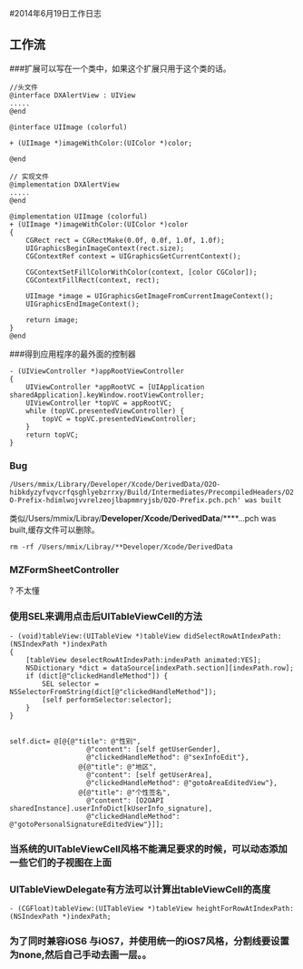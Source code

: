 #2014年6月19日工作日志

## 工作流

###扩展可以写在一个类中，如果这个扩展只用于这个类的话。
	
	//头文件
	@interface DXAlertView : UIView
	.....
	@end
	
	@interface UIImage (colorful)
	
	+ (UIImage *)imageWithColor:(UIColor *)color;
	
	@end
	
	// 实现文件
	@implementation DXAlertView
	.....
	@end
	
	@implementation UIImage (colorful)
	+ (UIImage *)imageWithColor:(UIColor *)color
	{
	    CGRect rect = CGRectMake(0.0f, 0.0f, 1.0f, 1.0f);
	    UIGraphicsBeginImageContext(rect.size);
	    CGContextRef context = UIGraphicsGetCurrentContext();
	    
	    CGContextSetFillColorWithColor(context, [color CGColor]);
	    CGContextFillRect(context, rect);
	    
	    UIImage *image = UIGraphicsGetImageFromCurrentImageContext();
	    UIGraphicsEndImageContext();
	    
	    return image;
	}
	@end

###得到应用程序的最外面的控制器

	- (UIViewController *)appRootViewController
	{
	    UIViewController *appRootVC = [UIApplication sharedApplication].keyWindow.rootViewController;
	    UIViewController *topVC = appRootVC;
	    while (topVC.presentedViewController) {
	        topVC = topVC.presentedViewController;
	    }
	    return topVC;
	}
	
### Bug
`/Users/mmix/Library/Developer/Xcode/DerivedData/O2O-hibkdyzyfvqvcrfqsghlyebzrrxy/Build/Intermediates/PrecompiledHeaders/O2O-Prefix-hdimlwojvvrelzeojlbapmmryjsb/O2O-Prefix.pch.pch' was built`

类似/Users/mmix/Libray/**Developer/Xcode/DerivedData**/****...pch was built,缓存文件可以删除。

`rm -rf /Users/mmix/Libray/**Developer/Xcode/DerivedData`

### MZFormSheetController

? 不太懂

### 使用SEL来调用点击后UITableViewCell的方法



	- (void)tableView:(UITableView *)tableView didSelectRowAtIndexPath:(NSIndexPath *)indexPath
	{
	    [tableView deselectRowAtIndexPath:indexPath animated:YES];
	    NSDictionary *dict = dataSource[indexPath.section][indexPath.row];
	    if (dict[@"clickedHandleMethod"]) {
	        SEL selector = NSSelectorFromString(dict[@"clickedHandleMethod"]);
	        [self performSelector:selector];
	    }
	}
	
	
	self.dict= @[@{@"title": @"性别",
                       @"content": [self getUserGender],
                       @"clickedHandleMethod": @"sexInfoEdit"},
                     @{@"title": @"地区",
                       @"content": [self getUserArea],
                       @"clickedHandleMethod": @"gotoAreaEditedView"},
                     @{@"title": @"个性签名",
                       @"content": [O2OAPI sharedInstance].userInfoDict[kUserInfo_signature],
                       @"clickedHandleMethod": @"gotoPersonalSignatureEditedView"}]];


### 当系统的UITableViewCell风格不能满足要求的时候，可以动态添加一些它们的子视图在上面

### UITableViewDelegate有方法可以计算出tableViewCell的高度
	
`- (CGFloat)tableView:(UITableView *)tableView heightForRowAtIndexPath:(NSIndexPath *)indexPath;`

### 为了同时兼容iOS6 与iOS7，并使用统一的iOS7风格，分割线要设置为none,然后自己手动去画一层。。
